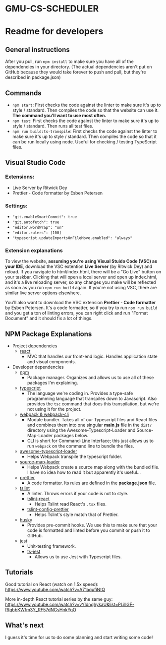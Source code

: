 # GMU-CS-SCHEDULER

# Readme for developers

## General instructions
After you pull, run `npm install` to make sure you have all of the dependencies in your directory. (The actual dependencies aren't put on GitHub because they would take forever to push and pull, but they're described in package.json)

## Commands
- `npm start`: First checks the code against the linter to make sure it's up to style / standard. Then compiles the code so that the website can use it. **The command you'll want to use most often.**
- `npm test`: First checks the code against the linter to make sure it's up to style / standard. Then runs all test files.
- `npm run build:ts-transpile`: First checks the code against the linter to make sure it's up to style / standard. Then compiles the code so that it can be run locally using node. Useful for checking / testing TypeScript files.

## Visual Studio Code
### Extensions:
- Live Server by Ritwick Dey
- Prettier - Code formatter by Esben Petersen
### Settings:
- `"git.enableSmartCommit": true`
- `"git.autofetch": true`
- `"editor.wordWrap": "on"`
- `"editor.rulers": [100]`
- `"typescript.updateImportsOnFileMove.enabled": "always"`

### Extension explanations

To view the website, **assuming you're using Visual Stuido Code (VSC) as your IDE**, download the VSC extention **Live Server** (by Ritwick Dey) and reload. If you navigate to html/index.html, there will be a "Go Live" button on your taskbar. Clicking that will open a local server and open up index.html, and it's a live reloading server, so any changes you make will be reflected as soon as you run `npm run build` again. If you're not using VSC, there are similar live server options elsewhere.

You'll also want to download the VSC extension **Prettier - Code formatter** by Esben Petersen. It's a code formatter, so if you try to run `npm run build` and you get a ton of linting errors, you can right click and run "Format Document" and it should fix a lot of things.

## NPM Package Explanations
- Project dependencies
    - [react][1]
        - MVC that handles our front-end logic. Handles application state and visual components.
- Developer dependencies
    - [npm][2]
        - Package manager. Organizes and allows us to use all of these packages I'm explaining.
    - [typescript][3]
        - The language we're coding in. Provides a type-safe programming language that transpiles down to Javascript. Also provides the `tsc` command that does this transpilation, but we're not using it for the project.
    - [webpack & webpack-cli][4]
        - Module bundler. Takes all of our Typescript files and React files and combines them into one singular **main.js** file in the `dist/` directory using the Awesome-Typescript-Loader and Source-Map-Loader packages below.
        - CLI is short for Command-Line Interface; this just allows us to run `webpack` on the command line to bundle the files.
    - [awesome-typescript-loader][5]
        - Helps Webpack transpile the typescript folder.
    - [source-map-loader][6]
        - Helps Webpack create a source map along with the bundled file. I have no idea how to read it but apparently it's useful...
    - [prettier][7]
        - A code formatter. Its rules are defined in the **package.json** file.
    - [tslint][8]
        - A linter. Throws errors if your code is not to style.
        - [tslint-react][9]
            - Helps Tslint read React's `.tsx` files.
        - [tslint-config-prettier][10]
            - Helps Tslint's style match that of Prettier.
    - [husky][11]
        - Provides pre-commit hooks. We use this to make sure that your code is formatted and linted before you commit or push it to GitHub.
    - [jest][12]
        - Unit-testing framework.
        - [ts-jest][13]
            - Allows us to use Jest with Typescript files.

## Tutorials

Good tutorial on React (watch on 1.5x speed): https://www.youtube.com/watch?v=A71aqufiNtQ

More in-depth React tutorial series by the same guy: https://www.youtube.com/watch?v=vYldnghykaU&list=PLillGF-RfqbbKWfm3Y_RF57dNGsHnkYqO

## What's next
I guess it's time for us to do some planning and start writing some code!

[1]: https://reactjs.org/
[2]: https://www.npmjs.com/
[3]: https://www.typescriptlang.org/index.html
[4]: https://webpack.js.org/
[5]: https://github.com/s-panferov/awesome-typescript-loader
[6]: https://github.com/webpack-contrib/source-map-loader
[7]: https://prettier.io/
[8]: https://palantir.github.io/tslint/
[9]: https://github.com/palantir/tslint-react
[10]: https://github.com/alexjoverm/tslint-config-prettier
[11]: https://github.com/typicode/husky
[12]: https://jestjs.io/en/
[13]: https://kulshekhar.github.io/ts-jest/